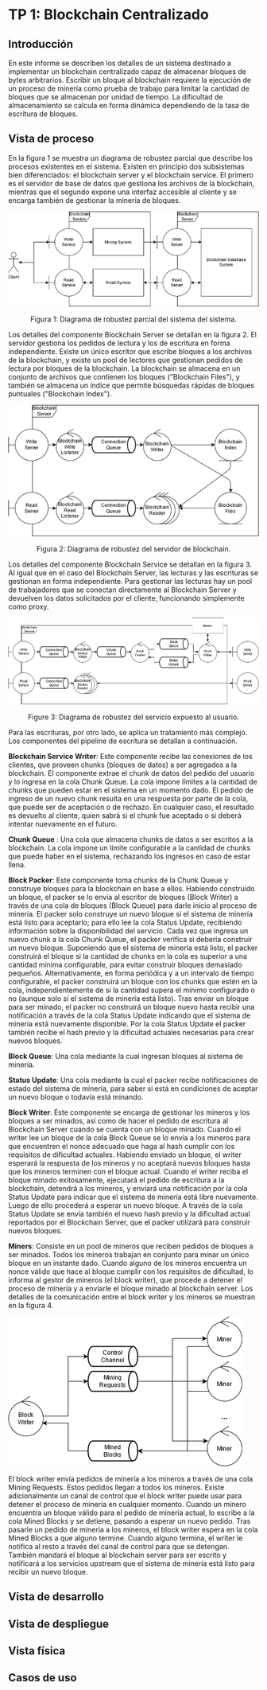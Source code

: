 # TP 1: Blockchain Centralizado



## Introducción

En este informe se describen los detalles de un sistema destinado a implementar un blockchain centralizado capaz de almacenar bloques de bytes arbitrarios. Escribir un bloque al blockchain requiere la ejecución de un proceso de minería como prueba de trabajo para limitar la cantidad de bloques que se almacenan por unidad de tiempo. La dificultad de almacenamiento se calcula en forma dinámica dependiendo de la tasa de escritura de bloques.



## Vista de proceso

En la figura 1 se muestra un diagrama de robustez parcial que describe los procesos existentes en el sistema. Existen en principio  dos subsistemas bien diferenciados: el blockchain server y el blockchain service. El primero es el servidor de base de datos que gestiona los archivos de la blockchain, mientras que el segundo expone una interfaz accesible al cliente y se encarga también de gestionar la minería de bloques.

![r-overview](img/r-overview.png)

<center>Figura 1: Diagrama de robustez parcial del sistema del sistema.</center>



Los detalles del componente Blockchain Server se detallan en la figura 2. El servidor gestiona los pedidos de lectura y los de escritura en forma independiente. Existe un único escritor que escribe bloques a los archivos de la blockchain, y existe un pool de lectores que gestionan pedidos de lectura por bloques de la blockchain. La blockchain se almacena en un conjunto de archivos que contienen los bloques ("Blockchain Files"), y también se almacena un índice que permite búsquedas rápidas de bloques puntuales ("Blockchain Index").

![blockchain-server](img/blockchain-server.png)

<center>Figura 2: Diagrama de robustez del servidor de blockchain.</center>



Los detalles del componente Blockchain Service se detallan en la figura 3. Al igual que en el caso del Blockchain Server, las lecturas y las escrituras se gestionan en forma independiente. Para gestionar las lecturas hay un pool de trabajadores que se conectan directamente al Blockchain Server y devuelven los datos solicitados por el cliente, funcionando simplemente como proxy.

![blockchain-service](img/blockchain-service.png)

<center>Figure 3: Diagrama de robustez del servicio expuesto al usuario.</center>

Para las escrituras, por otro lado, se aplica un tratamiento más complejo. Los componentes del pipeline de escritura se detallan a continuación.

**Blockchain Service Writer**: Este componente recibe las conexiones de los clientes, que proveen chunks (bloques de datos) a ser agregados a la blockchain. El componente extrae el chunk de datos del pedido del usuario y lo ingresa en la cola Chunk Queue. La cola impone límites a la cantidad de chunks que pueden estar en el sistema en un momento dado. El pedido de ingreso de un nuevo chunk resulta en una respuesta por parte de la cola, que puede ser de aceptación o de rechazo. En cualquier caso, el resultado es devuelto al cliente, quien sabrá si el chunk fue aceptado o si deberá intentar nuevamente en el futuro.

**Chunk Queue** : Una cola que almacena chunks de datos a ser escritos a la blockchain. La cola impone un límite configurable a la cantidad de chunks que puede haber en el sistema, rechazando los ingresos en caso de estar llena.

**Block Packer**: Este componente toma chunks de la Chunk Queue y construye bloques para la blockchain en base a ellos. Habiendo construido un bloque, el packer se lo envía al escritor de bloques (Block Writer) a través de una cola de bloques (Block Queue) para darle inicio al proceso de minería. El packer solo construye un nuevo bloque si el sistema de minería está listo para aceptarlo; para ello lee la cola Status Update, recibiendo información sobre la disponibilidad del servicio. Cada vez que ingresa un nuevo chunk a la cola Chunk Queue, el packer verifica si debería construir un nuevo bloque. Suponiendo que el sistema de minería está listo, el packer construirá el bloque si la cantidad de chunks en la cola es superior a una cantidad mínima configurable, para evitar construir bloques demasiado pequeños. Alternativamente, en forma periódica y a un intervalo de tiempo configurable, el packer construirá un bloque con los chunks que estén en la cola, independientemente de si la cantidad supera el mínimo configurado o no (aunque solo si el sistema de minería está listo). Tras enviar un bloque para ser minado, el packer no construirá un bloque nuevo hasta recibir una notificación a través de la cola Status Update indicando que el sistema de minería está nuevamente disponible. Por la cola Status Update el packer también recibe el hash previo y la dificultad actuales necesarias para crear nuevos bloques.

**Block Queue**: Una cola mediante la cual ingresan bloques al sistema de minería.

**Status Update**: Una cola mediante la cual el packer recibe notificaciones de estado del sistema de minería, para saber si está en condiciones de aceptar un nuevo bloque o todavía está minando.

**Block Writer**: Este componente se encarga de gestionar los mineros y los bloques a ser minados, así como de hacer el pedido de escritura al Blockchain Server cuando se cuenta con un bloque minado. Cuando el writer lee un bloque de la cola Block Queue se lo envía a los mineros para que encuentren el nonce adecuado que haga al hash cumplir con los requisitos de dificultad actuales. Habiendo enviado un bloque, el writer esperará la respuesta de los mineros y no aceptará nuevos bloques hasta que los mineros terminen con el bloque actual. Cuando el writer reciba el bloque minado exitosamente, ejecutará el pedido de escritura a la blockchain, detendrá a los mineros, y enviará una notificación por la cola Status Update para indicar que el sistema de minería está libre nuevamente. Luego de ello procederá a esperar un nuevo bloque. A través de la cola Status Update se envía también el nuevo hash previo y la dificultad actual reportados por el Blockchain Server, que el packer utilizará para construir nuevos bloques.

**Miners**: Consiste en un pool de mineros que reciben pedidos de bloques a ser minados. Todos los mineros trabajan en conjunto para minar un único bloque en un instante dado. Cuando alguno de los mineros encuentra un nonce válido que hace al bloque cumplir con los requisitos de dificultad, lo informa al gestor de mineros (el block writer), que procede a detener el proceso de minería y a enviarle el bloque minado al blockchain server.  Los detalles de la comunicación entre el block writer y los mineros se muestran en la figura 4.

![miners](img/miners.png)

El block writer envía pedidos de minería a los mineros a través de una cola Mining Requests. Estos pedidos llegan a todos los mineros. Existe adicionalmente un canal de control que el block writer puede usar para detener el proceso de minería en cualquier momento. Cuando un minero encuentra un bloque válido para el pedido de minería actual, lo escribe a la cola Mined Blocks y se detiene, pasando a esperar un nuevo pedido. Tras pasarle un pedido de minería a los mineros, el block writer espera en la cola Mined Blocks a que alguno termine. Cuando alguno termina, el writer le notifica al resto a través del canal de control para que se detengan. También mandará el bloque al blockchain server para ser escrito y notificará a los servicios upstream que el sistema de minería está listo para recibir un nuevo bloque.



## Vista de desarrollo



## Vista de despliegue



## Vista física



## Casos de uso

